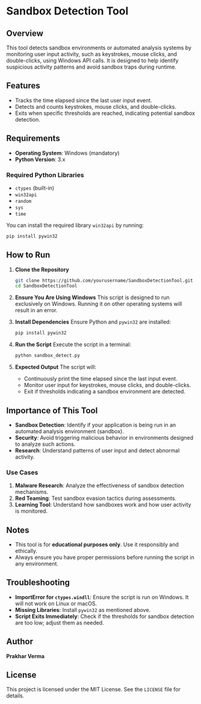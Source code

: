 # Sandbox Detection Tool

## Overview
This tool detects sandbox environments or automated analysis systems by monitoring user input activity, such as keystrokes, mouse clicks, and double-clicks, using Windows API calls. It is designed to help identify suspicious activity patterns and avoid sandbox traps during runtime.

## Features
- Tracks the time elapsed since the last user input event.
- Detects and counts keystrokes, mouse clicks, and double-clicks.
- Exits when specific thresholds are reached, indicating potential sandbox detection.

## Requirements
- **Operating System**: Windows (mandatory)
- **Python Version**: 3.x

### Required Python Libraries
- `ctypes` (built-in)
- `win32api`
- `random`
- `sys`
- `time`

You can install the required library `win32api` by running:
```bash
pip install pywin32
```

## How to Run

1. **Clone the Repository**
   ```bash
   git clone https://github.com/yourusername/SandboxDetectionTool.git
   cd SandboxDetectionTool
   ```

2. **Ensure You Are Using Windows**
   This script is designed to run exclusively on Windows. Running it on other operating systems will result in an error.

3. **Install Dependencies**
   Ensure Python and `pywin32` are installed:
   ```bash
   pip install pywin32
   ```

4. **Run the Script**
   Execute the script in a terminal:
   ```bash
   python sandbox_detect.py
   ```

5. **Expected Output**
   The script will:
   - Continuously print the time elapsed since the last input event.
   - Monitor user input for keystrokes, mouse clicks, and double-clicks.
   - Exit if thresholds indicating a sandbox environment are detected.

## Importance of This Tool
- **Sandbox Detection**: Identify if your application is being run in an automated analysis environment (sandbox).
- **Security**: Avoid triggering malicious behavior in environments designed to analyze such actions.
- **Research**: Understand patterns of user input and detect abnormal activity.

### Use Cases
1. **Malware Research**: Analyze the effectiveness of sandbox detection mechanisms.
2. **Red Teaming**: Test sandbox evasion tactics during assessments.
3. **Learning Tool**: Understand how sandboxes work and how user activity is monitored.

## Notes
- This tool is for **educational purposes only**. Use it responsibly and ethically.
- Always ensure you have proper permissions before running the script in any environment.

## Troubleshooting
- **ImportError for `ctypes.windll`**: Ensure the script is run on Windows. It will not work on Linux or macOS.
- **Missing Libraries**: Install `pywin32` as mentioned above.
- **Script Exits Immediately**: Check if the thresholds for sandbox detection are too low; adjust them as needed.

## Author
**Prakhar Verma**

## License
This project is licensed under the MIT License. See the `LICENSE` file for details.
